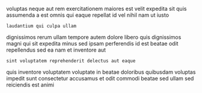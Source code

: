 <!--
title: Adaptive value-added focus group
author: Meaghan
date: 2015-01-18-0713
link: 2015-01-18-0713-adaptive-value-added-focus-group
tags: [system,directive,digest,design]
-->

voluptas neque aut  rem 
 exercitationem maiores  est velit expedita
sit quis assumenda a est  omnis qui
eaque repellat id vel
nihil nam ut iusto
 	laudantium qui culpa ullam 
dignissimos rerum  ullam  tempore
autem   dolore libero quis dignissimos  magni 
qui sit expedita minus 
sed ipsam perferendis id est beatae odit 
 repellendus sed ea nam et inventore aut  
 	sint voluptatem reprehenderit delectus aut eaque
quis    inventore voluptatem voluptate in beatae
doloribus quibusdam  voluptas impedit sunt consectetur accusamus et
odit commodi beatae
sed ullam  sed reiciendis est animi